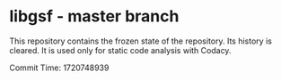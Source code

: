# libgsf - master branch

This repository contains the frozen state of the repository.
Its history is cleared. It is used only for static code
analysis with Codacy.

Commit Time: 1720748939
